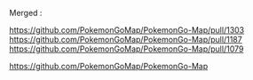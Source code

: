 Merged :

https://github.com/PokemonGoMap/PokemonGo-Map/pull/1303<br/>
https://github.com/PokemonGoMap/PokemonGo-Map/pull/1187
https://github.com/PokemonGoMap/PokemonGo-Map/pull/1079

https://github.com/PokemonGoMap/PokemonGo-Map
